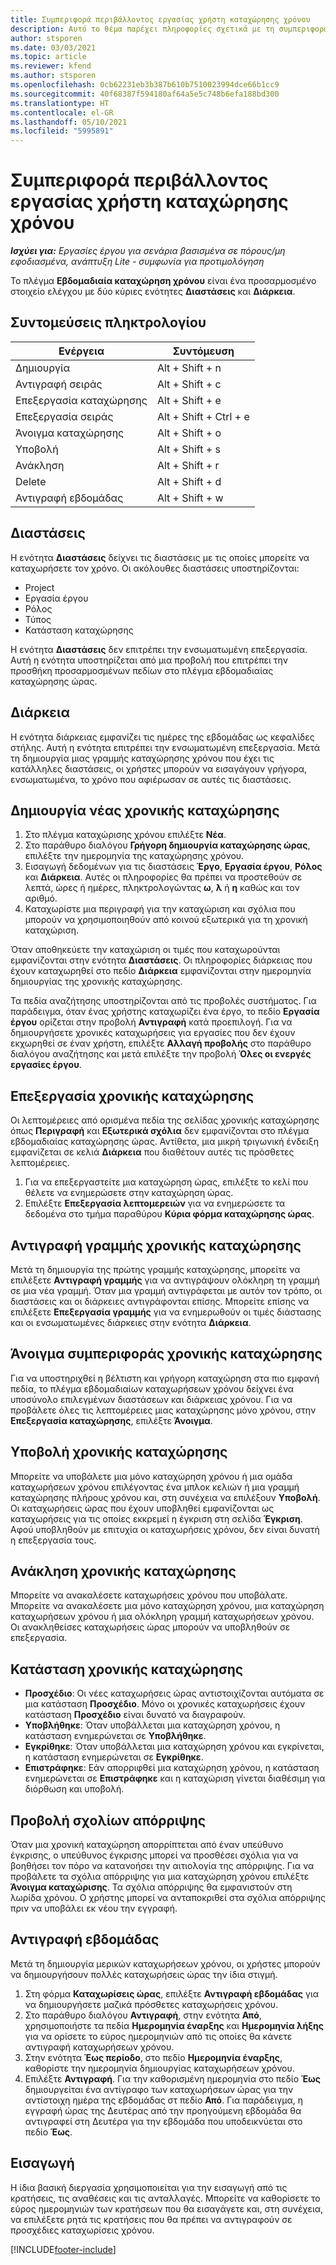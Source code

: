 ```yaml
---
title: Συμπεριφορά περιβάλλοντος εργασίας χρήστη καταχώρησης χρόνου
description: Αυτό το θέμα παρέχει πληροφορίες σχετικά με τη συμπεριφορά του περιβάλλοντος εργασίας για καταχώρηση χρόνου.
author: stsporen
ms.date: 03/03/2021
ms.topic: article
ms.reviewer: kfend
ms.author: stsporen
ms.openlocfilehash: 0cb62231eb3b387b610b7510023994dce66b1cc9
ms.sourcegitcommit: 40f68387f594180af64a5e5c748b6efa188bd300
ms.translationtype: HT
ms.contentlocale: el-GR
ms.lasthandoff: 05/10/2021
ms.locfileid: "5995891"
---
```

# <a name="time-entry-ui-behavior"></a>Συμπεριφορά περιβάλλοντος εργασίας χρήστη καταχώρησης χρόνου

_**Ισχύει για:** Εργασίες έργου για σενάρια βασισμένα σε πόρους/μη εφοδιασμένα, ανάπτυξη Lite - συμφωνία για προτιμολόγηση_


Το πλέγμα **Εβδομαδιαία καταχώρηση χρόνου** είναι ένα προσαρμοσμένο στοιχείο ελέγχου με δύο κύριες ενότητες **Διαστάσεις** και **Διάρκεια**.

## <a name="keyboard-shortcuts"></a>Συντομεύσεις πληκτρολογίου
| Ενέργεια        | Συντόμευση                  |
|------------   |------------------------   |
| Δημιουργία           | Alt + Shift + n           |
| Αντιγραφή σειράς      | Alt + Shift + c           |
| Επεξεργασία καταχώρησης    | Alt + Shift + e           |
| Επεξεργασία σειράς      | Alt + Shift + Ctrl + e    |
| Άνοιγμα καταχώρησης    | Alt + Shift + o           |
| Υποβολή        | Alt + Shift + s           |
| Ανάκληση        | Alt + Shift + r           |
| Delete        | Alt + Shift + d           |
| Αντιγραφή εβδομάδας     | Alt + Shift + w           |

## <a name="dimensions"></a>Διαστάσεις
Η ενότητα **Διαστάσεις** δείχνει τις διαστάσεις με τις οποίες μπορείτε να καταχωρήσετε τον χρόνο. Οι ακόλουθες διαστάσεις υποστηρίζονται:

  - Project
  - Εργασία έργου
  - Ρόλος
  - Τύπος
  - Κατάσταση καταχώρησης

Η ενότητα **Διαστάσεις** δεν επιτρέπει την ενσωματωμένη επεξεργασία. Αυτή η ενότητα υποστηρίζεται από μια προβολή που επιτρέπει την προσθήκη προσαρμοσμένων πεδίων στο πλέγμα εβδομαδιαίας καταχώρησης ώρας.

## <a name="duration"></a>Διάρκεια
Η ενότητα διάρκειας εμφανίζει τις ημέρες της εβδομάδας ως κεφαλίδες στήλης. Αυτή η ενότητα επιτρέπει την ενσωματωμένη επεξεργασία. Μετά τη δημιουργία μιας γραμμής καταχώρησης χρόνου που έχει τις κατάλληλες διαστάσεις, οι χρήστες μπορούν να εισαγάγουν γρήγορα, ενσωματωμένα, το χρόνο που αφιέρωσαν σε αυτές τις διαστάσεις.

## <a name="create-a-new-time-entry"></a>Δημιουργία νέας χρονικής καταχώρησης

1. Στο πλέγμα καταχώρισης χρόνου επιλέξτε **Νέα**. 
2. Στο παράθυρο διαλόγου **Γρήγορη δημιουργία καταχώρησης ώρας**, επιλέξτε την ημερομηνία της καταχώρησης χρόνου.
3. Εισαγωγή δεδομένων για τις διαστάσεις **Έργο**, **Εργασία έργου**, **Ρόλος** και **Διάρκεια**. Αυτές οι πληροφορίες θα πρέπει να προστεθούν σε λεπτά, ώρες ή ημέρες, πληκτρολογώντας **ω**, **λ** ή **η** καθώς και τον αριθμό. 
4. Καταχωρίστε μια περιγραφή για την καταχώριση και σχόλια που μπορούν να χρησιμοποιηθούν από κοινού εξωτερικά για τη χρονική καταχώριση. 

Όταν αποθηκεύετε την καταχώριση οι τιμές που καταχωρούνται εμφανίζονται στην ενότητα **Διαστάσεις**. Οι πληροφορίες διάρκειας που έχουν καταχωρηθεί στο πεδίο **Διάρκεια** εμφανίζονται στην ημερομηνία δημιουργίας της χρονικής καταχώρησης.

Τα πεδία αναζήτησης υποστηρίζονται από τις προβολές συστήματος. Για παράδειγμα, όταν ένας χρήστης καταχωρίζει ένα έργο, το πεδίο **Εργασία έργου** ορίζεται στην προβολή **Αντιγραφή** κατά προεπιλογή. Για να δημιουργήσετε χρονικές καταχωρήσεις για εργασίες που δεν έχουν εκχωρηθεί σε έναν χρήστη, επιλέξτε **Αλλαγή προβολής** στο παράθυρο διαλόγου αναζήτησης και μετά επιλέξτε την προβολή **Όλες οι ενεργές εργασίες έργου**.

## <a name="edit-a-time-entry"></a>Επεξεργασία χρονικής καταχώρησης 
Οι λεπτομέρειες από ορισμένα πεδία της σελίδας χρονικής καταχώρησης όπως **Περιγραφή** και **Εξωτερικά σχόλια** δεν εμφανίζονται στο πλέγμα εβδομαδιαίας καταχώρησης ώρας. Αντίθετα, μια μικρή τριγωνική ένδειξη εμφανίζεται σε κελιά **Διάρκεια** που διαθέτουν αυτές τις πρόσθετες λεπτομέρειες. 

1. Για να επεξεργαστείτε μια καταχώρηση ώρας, επιλέξτε το κελί που θέλετε να ενημερώσετε στην καταχώρηση ώρας.
2. Επιλέξτε **Επεξεργασία λεπτομερειών** για να ενημερώσετε τα δεδομένα στο τμήμα παραθύρου **Κύρια φόρμα καταχώρησης ώρας**. 

## <a name="copy-a-time-entry-row"></a>Αντιγραφή γραμμής χρονικής καταχώρησης
Μετά τη δημιουργία της πρώτης γραμμής καταχώρησης, μπορείτε να επιλέξετε **Αντιγραφή γραμμής** για να αντιγράψουν ολόκληρη τη γραμμή σε μια νέα γραμμή. Όταν μια γραμμή αντιγράφεται με αυτόν τον τρόπο, οι διαστάσεις και οι διάρκειες αντιγράφονται επίσης. Μπορείτε επίσης να επιλέξετε **Επεξεργασία γραμμής** για να ενημερωθούν οι τιμές διάστασης και οι ενσωματωμένες διάρκειες στην ενότητα **Διάρκεια**.

## <a name="open-a-time-entry-behavior"></a>Άνοιγμα συμπεριφοράς χρονικής καταχώρησης
Για να υποστηριχθεί η βέλτιστη και γρήγορη καταχώρηση στα πιο εμφανή πεδία, το πλέγμα εβδομαδιαίων καταχωρήσεων χρόνου δείχνει ένα υποσύνολο επιλεγμένων διαστάσεων και διάρκειας χρόνου. Για να προβάλετε όλες τις λεπτομέρειες μιας καταχώρησης μόνο χρόνου, στην **Επεξεργασία καταχώρησης**, επιλέξτε **Άνοιγμα**.

## <a name="submit-a-time-entry"></a>Υποβολή χρονικής καταχώρησης
Μπορείτε να υποβάλετε μια μόνο καταχώρηση χρόνου ή μια ομάδα καταχωρήσεων χρόνου επιλέγοντας ένα μπλοκ κελιών ή μια γραμμή καταχώρησης πλήρους χρόνου και, στη συνέχεια να επιλέξουν **Υποβολή**. Οι καταχωρήσεις ώρας που έχουν υποβληθεί εμφανίζονται ως καταχωρήσεις για τις οποίες εκκρεμεί η έγκριση στη σελίδα **Έγκριση**. Αφού υποβληθούν με επιτυχία οι καταχωρήσεις χρόνου, δεν είναι δυνατή η επεξεργασία τους.

## <a name="recall-a-time-entry"></a>Ανάκληση χρονικής καταχώρησης
Μπορείτε να ανακαλέσετε καταχωρήσεις χρόνου που υποβάλατε. Μπορείτε να ανακαλέσετε μια μόνο καταχώρηση χρόνου, μια καταχώρηση καταχωρήσεων χρόνου ή μια ολόκληρη γραμμή καταχωρήσεων χρόνου. Οι ανακληθείσες καταχωρήσεις ώρας μπορούν να υποβληθούν σε επεξεργασία.

## <a name="time-entry-status"></a>Κατάσταση χρονικής καταχώρησης

- **Προσχέδιο**: Οι νέες καταχωρήσεις ώρας αντιστοιχίζονται αυτόματα σε μια κατάσταση **Προσχέδιο**. Μόνο οι χρονικές καταχωρήσεις έχουν κατάσταση **Προσχέδιο** είναι δυνατό να διαγραφούν.
- **Υποβλήθηκε**: Όταν υποβάλλεται μια καταχώρηση χρόνου, η κατάσταση ενημερώνεται σε **Υποβλήθηκε**. 
- **Εγκρίθηκε**: Όταν υποβάλλεται μια καταχώρηση χρόνου και εγκρίνεται, η κατάσταση ενημερώνεται σε **Εγκρίθηκε**. 
- **Επιστράφηκε**: Εάν απορριφθεί μια καταχώρηση χρόνου, η κατάσταση ενημερώνεται σε **Επιστράφηκε** και η καταχώριση γίνεται διαθέσιμη για διόρθωση και υποβολή. 

## <a name="view-rejection-comments"></a>Προβολή σχολίων απόρριψης
Όταν μια χρονική καταχώρηση απορρίπτεται από έναν υπεύθυνο έγκρισης, ο υπεύθυνος έγκρισης μπορεί να προσθέσει σχόλια για να βοηθήσει τον πόρο να κατανοήσει την αιτιολογία της απόρριψης. Για να προβάλετε τα σχόλια απόρριψης για μια καταχώρηση χρόνου επιλέξτε **Άνοιγμα καταχώρισης**. Τα σχόλια απόρριψης θα εμφανιστούν στη λωρίδα χρόνου. Ο χρήστης μπορεί να ανταποκριθεί στα σχόλια απόρριψης πριν να υποβάλει εκ νέου την εγγραφή.

## <a name="copy-week"></a>Αντιγραφή εβδομάδας
Μετά τη δημιουργία μερικών καταχωρήσεων χρόνου, οι χρήστες μπορούν να δημιουργήσουν πολλές καταχωρήσεις ώρας την ίδια στιγμή.

1. Στη φόρμα **Καταχωρίσεις ώρας**, επιλέξτε **Αντιγραφή εβδομάδας** για να δημιουργήσετε μαζικά πρόσθετες καταχωρήσεις χρόνου. 
2. Στο παράθυρο διαλόγου **Αντιγραφή**, στην ενότητα **Από**, χρησιμοποιήστε τα πεδία **Ημερομηνία έναρξης** και **Ημερομηνία λήξης** για να ορίσετε το εύρος ημερομηνιών από τις οποίες θα κάνετε αντιγραφή καταχωρήσεων χρόνου. 
3. Στην ενότητα **Έως περίοδο**, στο πεδίο **Ημερομηνία έναρξης**, καθορίστε την ημερομηνία δημιουργίας καταχωρήσεων χρόνου. 
4. Επιλέξτε **Αντιγραφή**. Για την καθορισμένη ημερομηνία στο πεδίο **Έως** δημιουργείται ένα αντίγραφο των καταχωρήσεων ώρας για την αντίστοιχη ημέρα της εβδομάδας στ πεδίο **Από**. Για παράδειγμα, η εγγραφή ώρας της Δευτέρας από την προηγούμενη εβδομάδα θα αντιγραφεί στη Δευτέρα για την εβδομάδα που υποδεικνύεται στο πεδίο **Έως**.

## <a name="import"></a>Εισαγωγή
Η ίδια βασική διεργασία χρησιμοποιείται για την εισαγωγή από τις κρατήσεις, τις αναθέσεις και τις ανταλλαγές. Μπορείτε να καθορίσετε το εύρος ημερομηνιών των κρατήσεων που θα εισαγάγετε και, στη συνέχεια, να επιλέξετε ρητά τις κρατήσεις που θα πρέπει να αντιγραφούν σε προσχέδιες καταχωρίσεις χρόνου. 


[!INCLUDE[footer-include](../includes/footer-banner.md)]
